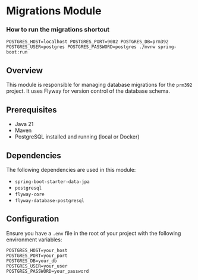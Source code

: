 # Migrations Module

### How to run the migrations shortcut

```shell script
POSTGRES_HOST=localhost POSTGRES_PORT=9082 POSTGRES_DB=prm392 POSTGRES_USER=postgres POSTGRES_PASSWORD=postgres ./mvnw spring-boot:run 
```

## Overview

This module is responsible for managing database migrations for the `prm392` project. It uses Flyway for version control of the database schema.

## Prerequisites

- Java 21
- Maven
- PostgreSQL installed and running (local or Docker)

## Dependencies

The following dependencies are used in this module:

- `spring-boot-starter-data-jpa`
- `postgresql`
- `flyway-core`
- `flyway-database-postgresql`

## Configuration

Ensure you have a `.env` file in the root of your project with the following environment variables:

```dotenv
POSTGRES_HOST=your_host
POSTGRES_PORT=your_port
POSTGRES_DB=your_db
POSTGRES_USER=your_user
POSTGRES_PASSWORD=your_password
```